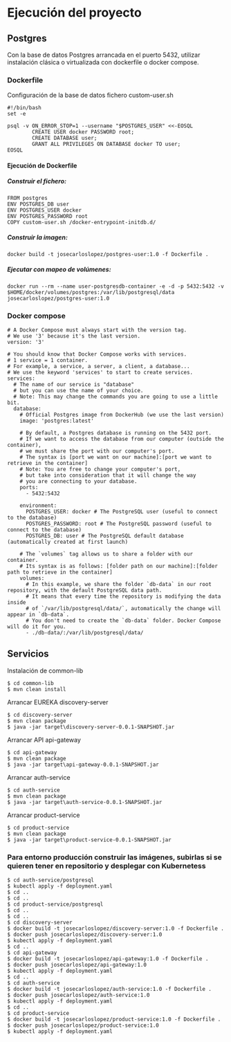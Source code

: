 # Ejecución del proyecto

## Postgres

Con la base de datos Postgres arrancada en el puerto 5432, utilizar instalación clásica o virtualizada con dockerfile o docker compose.

### Dockerfile

Configuración de la base de datos fichero custom-user.sh

```
#!/bin/bash
set -e

psql -v ON_ERROR_STOP=1 --username "$POSTGRES_USER" <<-EOSQL
        CREATE USER docker PASSWORD root;
        CREATE DATABASE user;
        GRANT ALL PRIVILEGES ON DATABASE docker TO user;
EOSQL
```

#### Ejecución de Dockerfile

##### Construir el fichero:

```
FROM postgres
ENV POSTGRES_DB user
ENV POSTGRES_USER docker
ENV POSTGRES_PASSWORD root
COPY custom-user.sh /docker-entrypoint-initdb.d/
```

##### Construir la imagen:

```
docker build -t josecarloslopez/postgres-user:1.0 -f Dockerfile .
```

##### Ejecutar con mapeo de volúmenes:

```
docker run --rm --name user-postgresdb-container -e -d -p 5432:5432 -v $HOME/docker/volumes/postgres:/var/lib/postgresql/data josecarloslopez/postgres-user:1.0
```

### Docker compose

```
# A Docker Compose must always start with the version tag.
# We use '3' because it's the last version.
version: '3'

# You should know that Docker Compose works with services.
# 1 service = 1 container.
# For example, a service, a server, a client, a database...
# We use the keyword 'services' to start to create services.
services:
  # The name of our service is "database"
  # but you can use the name of your choice.
  # Note: This may change the commands you are going to use a little bit.
  database:
    # Official Postgres image from DockerHub (we use the last version)
    image: 'postgres:latest'

    # By default, a Postgres database is running on the 5432 port.
    # If we want to access the database from our computer (outside the container),
    # we must share the port with our computer's port.
    # The syntax is [port we want on our machine]:[port we want to retrieve in the container]
    # Note: You are free to change your computer's port,
    # but take into consideration that it will change the way
    # you are connecting to your database.
    ports:
      - 5432:5432

    environment:
      POSTGRES_USER: docker # The PostgreSQL user (useful to connect to the database)
      POSTGRES_PASSWORD: root # The PostgreSQL password (useful to connect to the database)
      POSTGRES_DB: user # The PostgreSQL default database (automatically created at first launch)
      
    # The `volumes` tag allows us to share a folder with our container.
    # Its syntax is as follows: [folder path on our machine]:[folder path to retrieve in the container]
    volumes:
      # In this example, we share the folder `db-data` in our root repository, with the default PostgreSQL data path.
      # It means that every time the repository is modifying the data inside
      # of `/var/lib/postgresql/data/`, automatically the change will appear in `db-data`.
      # You don't need to create the `db-data` folder. Docker Compose will do it for you.
      - ./db-data/:/var/lib/postgresql/data/
```



## Servicios

Instalación de common-lib

```
$ cd common-lib
$ mvn clean install
```

Arrancar EUREKA discovery-server

```
$ cd discovery-server
$ mvn clean package
$ java -jar target\discovery-server-0.0.1-SNAPSHOT.jar
```

Arrancar API api-gateway

```
$ cd api-gateway
$ mvn clean package
$ java -jar target\api-gateway-0.0.1-SNAPSHOT.jar
```

Arrancar auth-service

```
$ cd auth-service
$ mvn clean package
$ java -jar target\auth-service-0.0.1-SNAPSHOT.jar
```

Arrancar product-service

```
$ cd product-service
$ mvn clean package
$ java -jar target\product-service-0.0.1-SNAPSHOT.jar
```



### Para entorno producción construir las imágenes, subirlas si se quieren tener en repositorio y desplegar con Kubernetess

```
$ cd auth-service/postgresql
$ kubectl apply -f deployment.yaml
$ cd ..
$ cd ..
$ cd product-service/postgresql
$ cd ..
$ cd ..
$ cd discovery-server
$ docker build -t josecarloslopez/discovery-server:1.0 -f Dockerfile .
$ docker push josecarloslopez/discovery-server:1.0
$ kubectl apply -f deployment.yaml
$ cd ..
$ cd api-gateway
$ docker build -t josecarloslopez/api-gateway:1.0 -f Dockerfile .
$ docker push josecarloslopez/api-gateway:1.0
$ kubectl apply -f deployment.yaml
$ cd ..
$ cd auth-service
$ docker build -t josecarloslopez/auth-service:1.0 -f Dockerfile .
$ docker push josecarloslopez/auth-service:1.0
$ kubectl apply -f deployment.yaml
$ cd ..
$ cd product-service
$ docker build -t josecarloslopez/product-service:1.0 -f Dockerfile .
$ docker push josecarloslopez/product-service:1.0
$ kubectl apply -f deployment.yaml
```

